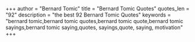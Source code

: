+++
author = "Bernard Tomic"
title = "Bernard Tomic Quotes"
quotes_len = "92"
description = "the best 92 Bernard Tomic Quotes"
keywords = "bernard tomic,bernard tomic quotes,bernard tomic quote,bernard tomic sayings,bernard tomic saying,quotes, sayings,quote, saying, motivation"
+++
